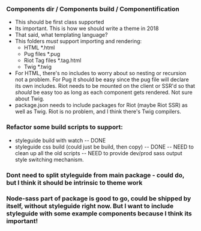  ### Components dir / Components build / Componentification
  - This should be first class supported
  - Its important. This is how we should write a theme in 2018
  - That said, what templating language?
  - This folders *must* support importing and rendering: 
    - HTML *.html
    - Pug files *.pug
    - Riot Tag files *.tag.html
    - Twig *.twig
  - For HTML, there's no includes to worry about so nesting or recursion not a problem.  For Pug it should be easy since the pug file will declare its own includes. Riot needs to be mounted on the client or SSR'd so that *should* be easy too as long as each component gets rendered. Not sure about Twig.
  - package.json needs to include packages for Riot (maybe Riot SSR) as well as Twig.  Riot is no problem, and I think there's Twig compilers.

 ### Refactor some build scripts to support:
  - styleguide build with watch -- DONE
  - styleguide css build (could just be build, then copy) -- DONE
  -- NEED to clean up all the old scripts
  -- NEED to provide dev/prod sass output style switching mechanism.


 ### Dont need to split styleguide from main package - could do, but I think it should be intrinsic to theme work

 ### Node-sass part of package is good to go, could be shipped by itself, without styleguide right now. But I want to include styleguide with some example components because I think its important!
